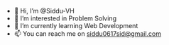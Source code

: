 - 👋 Hi, I’m @Siddu-VH
- 👀 I’m interested in Problem Solving
- 🌱 I’m currently learning Web Development
- 📫  You can reach me on siddu0617sid@gmail.com

<!---
Siddu-VH/Siddu-VH is a ✨ special ✨ repository because its `README.md` (this file) appears on your GitHub profile.
You can click the Preview link to take a look at your changes.
--->
